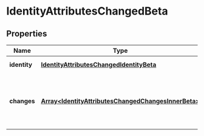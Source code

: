 # IdentityAttributesChangedBeta

## Properties

Name | Type | Description | Notes
------------ | ------------- | ------------- | -------------
**identity** | [**IdentityAttributesChangedIdentityBeta**](IdentityAttributesChangedIdentityBeta.md) |  | [default to undefined]
**changes** | [**Array&lt;IdentityAttributesChangedChangesInnerBeta&gt;**](IdentityAttributesChangedChangesInnerBeta.md) | A list of one or more identity attributes that changed on the identity. | [default to undefined]

